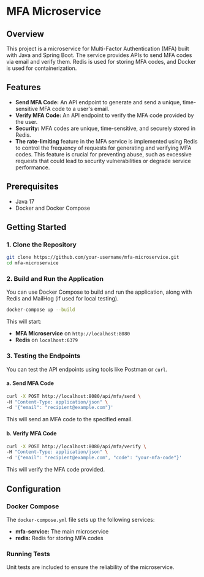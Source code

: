 # MFA Microservice

## Overview

This project is a microservice for Multi-Factor Authentication (MFA) built with Java and Spring Boot. The service provides APIs to send MFA codes via email and verify them. Redis is used for storing MFA codes, and Docker is used for containerization.

## Features

- **Send MFA Code:** An API endpoint to generate and send a unique, time-sensitive MFA code to a user's email.
- **Verify MFA Code:** An API endpoint to verify the MFA code provided by the user.
- **Security:** MFA codes are unique, time-sensitive, and securely stored in Redis.
- **The rate-limiting**  feature in the MFA service is implemented using Redis to control the frequency of requests for generating and verifying MFA codes. This feature is crucial for preventing abuse, such as excessive requests that could lead to security vulnerabilities or degrade service performance.

## Prerequisites

- Java 17
- Docker and Docker Compose

## Getting Started

### 1. Clone the Repository

```bash
git clone https://github.com/your-username/mfa-microservice.git
cd mfa-microservice
```

### 2. Build and Run the Application

You can use Docker Compose to build and run the application, along with Redis and MailHog (if used for local testing).

```bash
docker-compose up --build
```

This will start:

- **MFA Microservice** on `http://localhost:8080`
- **Redis** on `localhost:6379`

### 3. Testing the Endpoints

You can test the API endpoints using tools like Postman or `curl`.

#### a. Send MFA Code

```bash
curl -X POST http://localhost:8080/api/mfa/send \
-H "Content-Type: application/json" \
-d '{"email": "recipient@example.com"}'
```

This will send an MFA code to the specified email.

#### b. Verify MFA Code

```bash
curl -X POST http://localhost:8080/api/mfa/verify \
-H "Content-Type: application/json" \
-d '{"email": "recipient@example.com", "code": "your-mfa-code"}'
```

This will verify the MFA code provided.

## Configuration

### Docker Compose

The `docker-compose.yml` file sets up the following services:

- **mfa-service:** The main microservice
- **redis:** Redis for storing MFA codes

### Running Tests

Unit tests are included to ensure the reliability of the microservice.